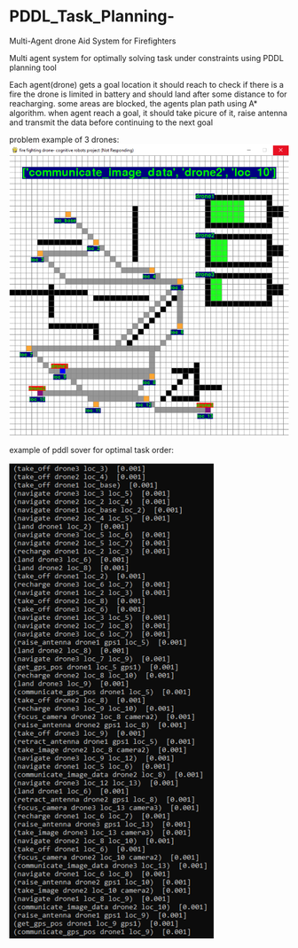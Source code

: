 # PDDL_Task_Planning-
Multi-Agent drone Aid System for Firefighters

Multi agent system for optimally solving task under constraints using PDDL planning tool

Each agent(drone) gets a goal location it should reach to check if there is a fire
the drone is limited in battery and should land after some distance to for reacharging.
some areas are blocked, the agents plan path using A* algorithm.
when agent reach a goal, it should take picure of it, raise antenna and transmit the data before continuing to the next goal

problem example of 3 drones:
![Screenshot1](snapshots/1.png)


example of pddl sover for optimal task order:


![Screenshot2](snapshots/2.png)

